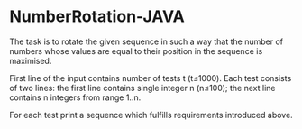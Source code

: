 # NumberRotation-JAVA
The task is to rotate the given sequence in such a way that the number of numbers whose values are equal to their position in the sequence is maximised.

First line of the input contains number of tests t (t≤1000). 
Each test consists of two lines: the first line contains single integer n (n≤100); the next line contains n integers from range 1..n.  

For each test print a sequence which fulfills requirements introduced above.
